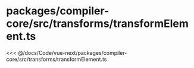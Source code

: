 # packages/compiler-core/src/transforms/transformElement.ts

<<< @/docs/Code/vue-next/packages/compiler-core/src/transforms/transformElement.ts
